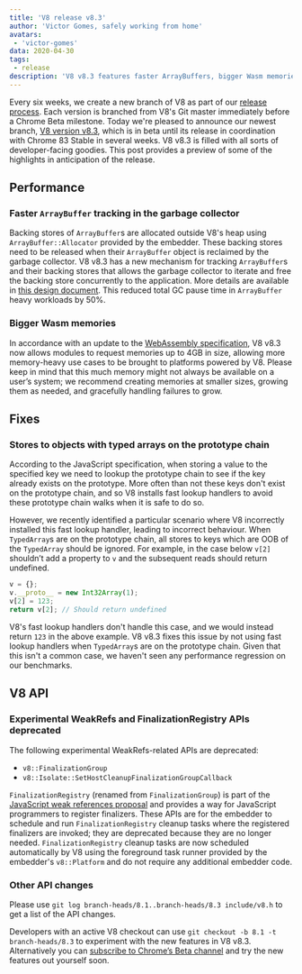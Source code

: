 ```yaml
---
title: 'V8 release v8.3'
author: 'Victor Gomes, safely working from home'
avatars:
 - 'victor-gomes'
data: 2020-04-30
tags:
 - release
description: 'V8 v8.3 features faster ArrayBuffers, bigger Wasm memories and deprecated APIs.'
---
```


Every six weeks, we create a new branch of V8 as part of our [release process](https://v8.dev/docs/release-process). Each version is branched from V8's Git master immediately before a Chrome Beta milestone. Today we're pleased to announce our newest branch, [V8 version v8.3](https://chromium.googlesource.com/v8/v8.git/+log/branch-heads/8.3), which is in beta until its release in coordination with Chrome 83 Stable in several weeks. V8 v8.3 is filled with all sorts of developer-facing goodies. This post provides a preview of some of the highlights in anticipation of the release.

## Performance

### Faster `ArrayBuffer` tracking in the garbage collector

Backing stores of `ArrayBuffer`s are allocated outside V8's heap using  `ArrayBuffer::Allocator` provided by the embedder. These backing stores need to be released when their `ArrayBuffer` object is reclaimed by the garbage collector. V8 v8.3 has a new mechanism for tracking `ArrayBuffer`s and their backing stores that allows the garbage collector to iterate and free the backing store concurrently to the application. More details are available in [this design document](https://docs.google.com/document/d/1-ZrLdlFX1nXT3z-FAgLbKal1gI8Auiaya_My-a0UJ28/edit#heading=h.gfz6mi5p212e). This reduced total GC pause time in `ArrayBuffer` heavy workloads by 50%.

### Bigger Wasm memories

In accordance with an update to the [WebAssembly specification](https://webassembly.github.io/spec/js-api/index.html#limits), V8 v8.3 now allows modules to request memories up to 4GB in size, allowing more memory-heavy use cases to be brought to platforms powered by V8. Please keep in mind that this much memory might not always be available on a user’s system; we recommend creating memories at smaller sizes, growing them as needed, and gracefully handling failures to grow.

## Fixes

### Stores to objects with typed arrays on the prototype chain

According to the JavaScript specification, when storing a value to the specified key we need to lookup the prototype chain to see if the key already exists on the prototype. More often than not these keys don't exist on the prototype chain, and so V8 installs fast lookup handlers to avoid these prototype chain walks when it is safe to do so.

However, we recently identified a particular scenario where V8 incorrectly installed this fast lookup handler, leading to incorrect behaviour. When `TypedArray`s are on the prototype chain, all stores to keys which are OOB of the `TypedArray` should be ignored. For example, in the case below `v[2]` shouldn’t add a property to `v` and the subsequent reads should return undefined.

```javascript
v = {};
v.__proto__ = new Int32Array(1);
v[2] = 123;
return v[2]; // Should return undefined
```

V8's fast lookup handlers don't handle this case, and we would instead return `123` in the above example. V8 v8.3 fixes this issue by not using fast lookup handlers when `TypedArray`s are on the prototype chain. Given that this isn't a common case, we haven't seen any performance regression on our benchmarks.

## V8 API

### Experimental WeakRefs and FinalizationRegistry APIs deprecated

The following experimental WeakRefs-related APIs are deprecated:

- `v8::FinalizationGroup`
- `v8::Isolate::SetHostCleanupFinalizationGroupCallback`

`FinalizationRegistry` (renamed from `FinalizationGroup`) is part of the [JavaScript weak references proposal](https://v8.dev/features/weak-references) and provides a way for JavaScript programmers to register finalizers. These APIs are for the embedder to schedule and run `FinalizationRegistry` cleanup tasks where the registered finalizers are invoked; they are deprecated because they are no longer needed. `FinalizationRegistry` cleanup tasks are now scheduled automatically by V8 using the foreground task runner provided by the embedder's `v8::Platform` and do not require any additional embedder code.

### Other API changes

Please use `git log branch-heads/8.1..branch-heads/8.3 include/v8.h` to get a list of the API changes.

Developers with an active V8 checkout can use `git checkout -b 8.1 -t branch-heads/8.3` to experiment with the new features in V8 v8.3. Alternatively you can [subscribe to Chrome’s Beta channel](https://www.google.com/chrome/browser/beta.html) and try the new features out yourself soon.
